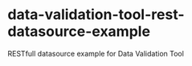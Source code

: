 # data-validation-tool-rest-datasource-example
RESTfull datasource example for Data Validation Tool
